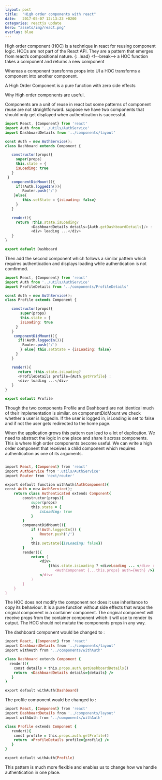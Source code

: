 ```yaml
---
layout: post
title:  "High order components with react"
date:   2017-05-07 12:13:23 +0200
categories: reactjs update
hero: "assets/img/react.png"
overlay: blue
---
```

High order component (HOC) is a technique in react for reusing component logic.
HOCs are not part of the React API.
They are a pattern that emerges from react’s compositional nature.
{: .lead}
<!–-break-–>
a HOC function takes a component and returns a new component


Whereas a component transforms props into UI a HOC transforms a component into another component.

A High Order Component is a pure function with zero side effects

Why High order components are useful.

Components are a unit of reuse in react  but some patterns of component reuse are not straightforward.
suppose we have two components that should only get displayed when authentication is successful.

``` javascript
import React, {Component} from 'react'
import Auth from '../utils/AuthService'
import DashboardDetails from '../components/layout'

const Auth = new AuthService();
class Dashboard extends Component {

   constructor(props){
     super(props)
     this.state = {
     isLoading: true
   }
 }
   componentDidMount(){
     if(!Auth.loggedIn()){
        Router.push('/')
    }else{
        this.setState = {isLoading: false}
     }
   }

   render(){
     return !this.state.isLoading?
            <DashboardDetails details={Auth.getDashboardDetails}/> :
            <div> loading ...</div>
   }
}

export default Dashboard
```

Then add the second component which follows a similar pattern which requires authentication and displays loading while authentication is not comfirmed.

``` javascript
import React, {Component} from 'react'
import Auth from '../utils/AuthService'
import ProfileDetails from '../components/ProfileDetails'

const Auth = new AuthService();
class Profile extends Component {

   constructor(props){
       super(props)
       this.state = {
       isLoading: true
     }
   }
    componentDidMount(){
      if(!Auth.loggedIn()){
        Router.push('/')
       } else{ this.setState = {isLoading: false}
     }
   }

   render(){
      return !this.state.isLoading?
      <ProfileDetails profile={Auth.getProfile} :
      <div> loading ...</div>
   }
}

export default Profile

```

Though the two components Profile and Dashboard  are not identical much of their implementation is similar.
on componentDidMount we check whether a user is loggedIn. If the user is logged in,  isLoading is set to false and if not the user gets redirected to the home page.

When the application grows this pattern can lead to a lot of duplication. We need to abstract the logic in one place and share it across components.
This is where high order components become useful. We can write a high order component that receives a child component which requires authentication as one of its arguments.

``` ruby

import React, {Component} from 'react'
import AuthService from '.utils/AuthService'
import Router from 'next/router'

export default function withAuth(AuthComponent){
const Auth = new AuthService();
    return class Authenticated extends Component{
        constructor(props){
            super(props)
            this.state = {
                isLoading: true
            }
        }
        componentDidMount(){
            if (!Auth.loggedIn()) {
                Router.push('/')
            }
            this.setState({isLoading: false})
        }
        render(){
            return (
                <div>
                    {this.state.isLoading ? <div>Loading ... </div> :
                       <AuthComponent {...this.props} auth={Auth} />}
                </div>
            )
        }
    }
}
```

The HOC does not modify the component nor does it use inheritance to copy its behaviour. It is a pure function without side effects that wraps the original component in a container component. The original component will receive props from the container component which it will use to render its output.
The HOC should not mutate the components props in any way.

The dashboard component would be changed to :

``` ruby
import React, {Component} from 'react'
import DashboardDetails from '../components/layout'
import withAuth from '../components/withAuth'

class Dashboard extends Component {
  render(){
    const details = this.props.auth.getDashboardDetails()
    return  <DashboardDetails details={details} />
   }
}

export default withAuth(Dashboard)
```

The profile component would be changed to :

``` ruby
import React, {Component} from 'react'
import DashboardDetails from '../components/layout'
import withAuth from '../components/withAuth'

class Profile extends Component {
   render(){
    const profile = this.props.auth.getProfile()
    return  <ProfileDetails profile={profile} />
   }
}

export default withAuth(Profile)
```

This pattern is much more flexible and enables us to change how we handle authentication in one place.
